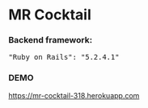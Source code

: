 # MR Cocktail

<h3>Backend framework:</h3>

<pre>"Ruby on Rails": "5.2.4.1"</pre>

<h3>DEMO</h3>

https://mr-cocktail-318.herokuapp.com
